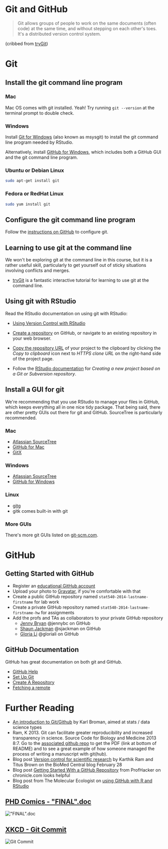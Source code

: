 Git and GitHub
==============

> Git allows groups of people to work on the same documents (often code)
at the same time, and without stepping on each other's toes. It's a
distributed version control system.

(cribbed from [tryGit][trygit])

Git
===

Install the git command line program
------------------------------------

### Mac

Mac OS comes with git installed. Yeah! Try running `git --version` at
the terminal prompt to double check.

### Windows

Install [Git for Windows][msysgit] (also known as msysgit) to install
the git command line program needed by RStudio.

Alternatively, install [GitHub for Windows][githubwindows], which
includes both a GitHub GUI and the git command line program.

[msysgit]: http://msysgit.github.io/
[githubwindows]: http://windows.github.com/

### Ubuntu or Debian Linux

```sh
sudo apt-get install git
```

### Fedora or RedHat Linux

```sh
sudo yum install git
```

Configure the git command line program
--------------------------------------

Follow the [instructions on GitHub][ghsetup] to configure git.

[ghsetup]: https://help.github.com/articles/set-up-git

Learning to use git at the command line
---------------------------------------

We won't be exploring git at the command line in this course, but it
is a rather useful skill, particularly to get yourself out of sticky
situations involving conflicts and merges.

+ [tryGit][trygit] is a fantastic interactive tutorial for learning to
  use git at the command line.

[trygit]: http://try.github.io/

Using git with RStudio
----------------------

Read the RStudio documentation on using git with RStudio:

+ [Using Version Control with RStudio][rstudiogit]

+ [Create a repository][ghcreate] on GitHub, or navigate to an existing
  repository in your web browser.
+ [Copy the repository URL][ghclone] of your project to the clipboard by clicking the *Copy
  to clipboard* icon next to *HTTPS clone URL* on the right-hand side
  of the project page.
+ Follow the [RStudio documentation][rstudiogit] for
  *Creating a new project based on a Git or Subversion repository*.

[rstudiogit]: http://www.rstudio.com/ide/docs/version_control/overview
[ghcreate]: https://help.github.com/articles/create-a-repo
[ghclone]: https://help.github.com/articles/fetching-a-remote

Install a GUI for git
---------------------

We're recommending that you use RStudio to manage your files in
GitHub, which keeps everything all in one nice tidy package. That
being said, there are other pretty GUIs out there for git and GitHub.
SourceTree is particularly recommended.

### Mac

+ [Atlassian SourceTree](http://www.sourcetreeapp.com/)
+ [GitHub for Mac](http://mac.github.com/)
+ [GitX](http://gitx.frim.nl/)

### Windows

+ [Atlassian SourceTree](http://www.sourcetreeapp.com/)
+ [GitHub for Windows](http://windows.github.com/)

### Linux

+ [gitg](http://live.gnome.org/Gitg)
+ gitk comes built-in with git

### More GUIs

There's more git GUIs listed on
[git-scm.com](http://git-scm.com/downloads/guis).

GitHub
======

Getting Started with GitHub
---------------------------

+ Register an [educational GitHub account](http://GitHub.com/edu)
+ Upload your photo to [Gravatar](http://gravatar.com), if you're comfortable with that
+ Create a public GitHub repository named `stat540-2014-lastname-firstname` for lab work
+ Create a private GitHub repository named `stat540-2014-lastname-firstname-hw` for assignments
+ Add the profs and TAs as collaborators to your private GitHub repository
  - [Jenny Bryan](https://github.com/jennybc) @jennybc on GitHub
  - [Shaun Jackman](https://github.com/sjackman) @sjackman on GitHub
  - [Gloria Li](https://github.com/gloriali) @gloriali on GitHub

GitHub Documentation
--------------------

GitHub has great documentation on both git and GitHub.

+ [GitHub Help](https://help.github.com/)
+ [Set Up Git][ghsetup]
+ [Create A Repository][ghcreate]
+ [Fetching a remote][ghclone]

Further Reading
===============

+ [An introduction to Git/Github](http://kbroman.github.io/github_tutorial/)
  by Karl Broman, aimed at stats / data science types
+ Ram, K 2013. Git can facilitate greater reproducibility and
  increased transparency in science. Source Code for Biology and
  Medicine 2013 8:7. Go to the
  [associated github repo](https://github.com/karthikram/smb_git)
  to get the PDF (link at bottom of README) and to see a great example
  of how someone managed the process of writing a manuscript with
  git(hub).
+ Blog post [Version control for scientific research](http://blogs.biomedcentral.com/bmcblog/2013/02/28/version-control-for-scientific-research/)
  by Karthik Ram and Titus Brown on the BioMed Central blog February 28
+ Blog post [Getting Started With a GitHub Repository](http://chronicle.com/blogs/profhacker/getting-started-with-a-github-repository)
  from ProfHacker on chronicle.com looks helpful
+ Blog post from The Molecular Ecologist on
  [using GitHub with R and RStudio](http://www.molecularecologist.com/2013/11/using-github-with-r-and-rstudio/)

## [PHD Comics - "FINAL".doc](http://www.phdcomics.com/comics/archive.php?comicid=1531)

!["FINAL".doc](http://www.phdcomics.com/comics/archive/phd101212s.gif)

## [XKCD - Git Commit](http://xkcd.com/1296/)

![Git Commit](http://imgs.xkcd.com/comics/git_commit.png)
